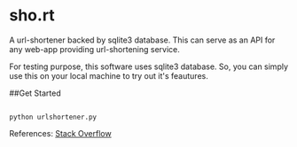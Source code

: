 sho.rt
======

A url-shortener backed by sqlite3 database.
This can serve as an API for any web-app providing url-shortening service.

For testing purpose, this software uses sqlite3 database. So, you can simply use this on your local machine to try out it's feautures.

##Get Started

```

python urlshortener.py

```


References:
[Stack Overflow](http://stackoverflow.com/questions/742013/how-to-code-a-url-shortener)
